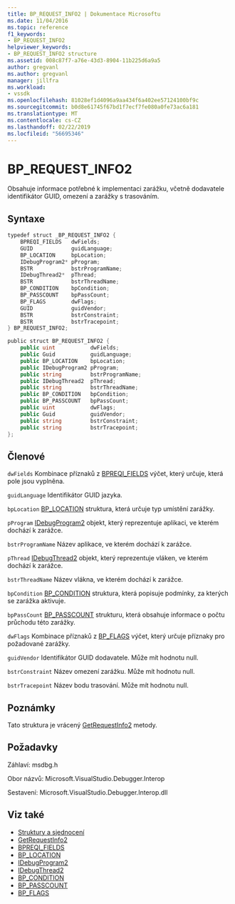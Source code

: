 ```yaml
---
title: BP_REQUEST_INFO2 | Dokumentace Microsoftu
ms.date: 11/04/2016
ms.topic: reference
f1_keywords:
- BP_REQUEST_INFO2
helpviewer_keywords:
- BP_REQUEST_INFO2 structure
ms.assetid: 008c87f7-a76e-43d3-8904-11b225d6a9a5
author: gregvanl
ms.author: gregvanl
manager: jillfra
ms.workload:
- vssdk
ms.openlocfilehash: 81028ef1d4096a9aa434f6a402ee57124100bf9c
ms.sourcegitcommit: b0d8e61745f67bd1f7ecf7fe080a0fe73ac6a181
ms.translationtype: MT
ms.contentlocale: cs-CZ
ms.lasthandoff: 02/22/2019
ms.locfileid: "56695346"
---
```

# <a name="bprequestinfo2"></a>BP_REQUEST_INFO2
Obsahuje informace potřebné k implementaci zarážku, včetně dodavatele identifikátor GUID, omezení a zarážky s trasováním.

## <a name="syntax"></a>Syntaxe

```cpp
typedef struct _BP_REQUEST_INFO2 {
    BPREQI_FIELDS   dwFields;
    GUID            guidLanguage;
    BP_LOCATION     bpLocation;
    IDebugProgram2* pProgram;
    BSTR            bstrProgramName;
    IDebugThread2*  pThread;
    BSTR            bstrThreadName;
    BP_CONDITION    bpCondition;
    BP_PASSCOUNT    bpPassCount;
    BP_FLAGS        dwFlags;
    GUID            guidVendor;
    BSTR            bstrConstraint;
    BSTR            bstrTracepoint;
} BP_REQUEST_INFO2;
```

```csharp
public struct BP_REQUEST_INFO2 {
    public uint           dwFields;
    public Guid           guidLanguage;
    public BP_LOCATION    bpLocation;
    public IDebugProgram2 pProgram;
    public string         bstrProgramName;
    public IDebugThread2  pThread;
    public string         bstrThreadName;
    public BP_CONDITION   bpCondition;
    public BP_PASSCOUNT   bpPassCount;
    public uint           dwFlags;
    public Guid           guidVendor;
    public string         bstrConstraint;
    public string         bstrTracepoint;
};
```

## <a name="members"></a>Členové
`dwFields` Kombinace příznaků z [BPREQI_FIELDS](../../../extensibility/debugger/reference/bpreqi-fields.md) výčet, který určuje, která pole jsou vyplněna.

`guidLanguage` Identifikátor GUID jazyka.

`bpLocation` [BP_LOCATION](../../../extensibility/debugger/reference/bp-location.md) struktura, která určuje typ umístění zarážky.

`pProgram` [IDebugProgram2](../../../extensibility/debugger/reference/idebugprogram2.md) objekt, který reprezentuje aplikaci, ve kterém dochází k zarážce.

`bstrProgramName` Název aplikace, ve kterém dochází k zarážce.

`pThread` [IDebugThread2](../../../extensibility/debugger/reference/idebugthread2.md) objekt, který reprezentuje vláken, ve kterém dochází k zarážce.

`bstrThreadName` Název vlákna, ve kterém dochází k zarážce.

`bpCondition` [BP_CONDITION](../../../extensibility/debugger/reference/bp-condition.md) struktura, která popisuje podmínky, za kterých se zarážka aktivuje.

`bpPassCount` [BP_PASSCOUNT](../../../extensibility/debugger/reference/bp-passcount.md) strukturu, která obsahuje informace o počtu průchodu této zarážky.

`dwFlags` Kombinace příznaků z [BP_FLAGS](../../../extensibility/debugger/reference/bp-flags.md) výčet, který určuje příznaky pro požadované zarážky.

`guidVendor` Identifikátor GUID dodavatele. Může mít hodnotu null.

`bstrConstraint` Název omezení zarážku. Může mít hodnotu null.

`bstrTracepoint` Název bodu trasování. Může mít hodnotu null.

## <a name="remarks"></a>Poznámky
Tato struktura je vrácený [GetRequestInfo2](../../../extensibility/debugger/reference/idebugbreakpointrequest3-getrequestinfo2.md) metody.

## <a name="requirements"></a>Požadavky
Záhlaví: msdbg.h

Obor názvů: Microsoft.VisualStudio.Debugger.Interop

Sestavení: Microsoft.VisualStudio.Debugger.Interop.dll

## <a name="see-also"></a>Viz také
- [Struktury a sjednocení](../../../extensibility/debugger/reference/structures-and-unions.md)
- [GetRequestInfo2](../../../extensibility/debugger/reference/idebugbreakpointrequest3-getrequestinfo2.md)
- [BPREQI_FIELDS](../../../extensibility/debugger/reference/bpreqi-fields.md)
- [BP_LOCATION](../../../extensibility/debugger/reference/bp-location.md)
- [IDebugProgram2](../../../extensibility/debugger/reference/idebugprogram2.md)
- [IDebugThread2](../../../extensibility/debugger/reference/idebugthread2.md)
- [BP_CONDITION](../../../extensibility/debugger/reference/bp-condition.md)
- [BP_PASSCOUNT](../../../extensibility/debugger/reference/bp-passcount.md)
- [BP_FLAGS](../../../extensibility/debugger/reference/bp-flags.md)
